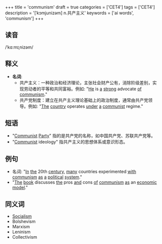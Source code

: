 +++
title = 'communism'
draft = true
categories = ['CET4']
tags = ['CET4']
description = '[ˈkɔmjunizəm] n.共产主义'
keywords = ['ai words', 'communism']
+++

## 读音
/ˈkɑːmɪˌnizəm/

## 释义
- **名词**:
    - 共产主义：一种政治和经济理论，主张社会财产公有，消除阶级差别，实现劳动者的平等和共同富裕。例如: "[He](/zh/post/he/) is [a](/zh/post/a/) [strong](/zh/post/strong/) advocate [of](/zh/post/of/) [communism](/zh/post/communism/)."
    - 共产党制度：建立在共产主义理论基础上的政治制度，通常由共产党领导。例如: "[The](/zh/post/the/) [country](/zh/post/country/) operates [under](/zh/post/under/) [a](/zh/post/a/) [communist](/zh/post/communist/) regime."

## 短语
- "[Communist](/zh/post/communist/) [Party](/zh/post/party/)" 指的是共产党的名称，如中国共产党、苏联共产党等。
- "[Communist](/zh/post/communist/) ideology" 指共产主义的思想体系或意识形态。

## 例句
- 名词: "[In](/zh/post/in/) [the](/zh/post/the/) 20th [century](/zh/post/century/), [many](/zh/post/many/) countries experimented [with](/zh/post/with/) [communism](/zh/post/communism/) [as](/zh/post/as/) [a](/zh/post/a/) [political](/zh/post/political/) [system](/zh/post/system/)."
- "[The](/zh/post/the/) [book](/zh/post/book/) discusses [the](/zh/post/the/) pros [and](/zh/post/and/) cons [of](/zh/post/of/) [communism](/zh/post/communism/) [as](/zh/post/as/) an [economic](/zh/post/economic/) [model](/zh/post/model/)."

## 同义词
- [Socialism](/zh/post/socialism/)
- Bolshevism
- Marxism
- Leninism
- Collectivism
